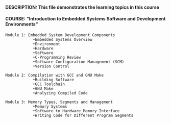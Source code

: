 #### DESCRIPTION: This file demonstrates the learning topics in this course

#### COURSE: "Introduction to Embedded Systems Software and Development Environments"

	Module 1: Embedded System Development Components
				•Embedded Systems Overview
				•Environment
				•Hardware
				•Software
				•C-Programming Review
				•Software Configuration Management (SCM)
				•Version Control
				
	Module 2: Compilation with GCC and GNU Make
				•Building Software
				•GCC Toolchain
				•GNU Make
				•Analyzing Compiled Code
				
	Module 3: Memory Types, Segments and Management
				•Memory Systems
				•Software to Hardware Memory Interface
				•Writing Code for Different Program Segments
